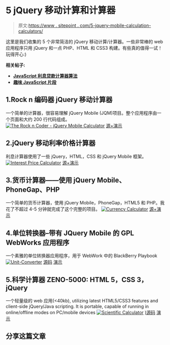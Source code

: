 # 5 jQuery 移动计算和计算器

> 原文:[https://www . sitepoint . com/5-jquery-mobile-calculation-calculators/](https://www.sitepoint.com/5-jquery-mobile-calculation-calculators/)

这里是我们收集的 5 个非常简洁的 jQuery 移动计算/计算器。一些非常棒的 web 应用程序只用 jQuery 和一点 PHP、HTML 和 CSS3 构建。有些真的值得一试！玩得开心:)

**相关帖子:**

*   [**JavaScript 利息贷款计算器算法**](http://www.jquery4u.com/mobile/javascript-interest-loan-calculator-algorithm/)
*   [**趣味 JavaScript 片段**](http://www.jquery4u.com/javascript/fun-javascript-snippets/)

## 1.Rock n 编码器 jQuery 移动计算器

一个简单的计算器，很容易理解 jQuery Mobile (JQM)项目。整个应用程序由一个页面和大约 200 行代码组成。
[![The Rock n Coder - jQuery Mobile Calculator](../Images/a856a983ebe24b9be1b9e7f4d2104708.png)](http://therockncoder.blogspot.com.au/2012/05/jquery-mobile-calculator.html) 
[源+演示](http://therockncoder.blogspot.com.au/2012/05/jquery-mobile-calculator.html)

## 2.jQuery 移动利率价格计算器

利息计算器使用了一些 jQuery，HTML，CSS 和 jQuery Mobile 框架。
[![Interest Price Calculator](../Images/b297aaa34cd8842bcd1752b046abd706.png)](http://www.jquery4u.com/mobile/jquery-mobile-price-calculator/#.UDwu1KAYUk4) 
[源+演示](http://www.jquery4u.com/mobile/jquery-mobile-price-calculator/#.UDwu1KAYUk4)

## 3.货币计算器——使用 jQuery Mobile、PhoneGap、PHP

一个简单的货币计算器，使用 jQuery Mobile，PhoneGap，HTML5 和 PHP。我花了不超过 4-5 分钟就完成了这个完整的项目。
[![Currency Calculator](../Images/5144272e0205fe9459a23a1477f03598.png)](http://ankitarte.wordpress.com/2012/07/23/currency-calculator-using-jquery-mobile-phonegap-php/) 
[源+演示](http://ankitarte.wordpress.com/2012/07/23/currency-calculator-using-jquery-mobile-phonegap-php/)

## 4.单位转换器–带有 JQuery Mobile 的 GPL WebWorks 应用程序

一个素雅的单位转换器应用程序，用于 WebWork 中的 BlackBerry Playbook
[![Unit-Converter](../Images/338b75047906a391d00913e57e047734.png)](https://github.com/TheMarco/Unit-Converter)
[源码](https://github.com/TheMarco/Unit-Converter) [演示](http://supportforums.blackberry.com/t5/Web-and-WebWorks-Development/Here-s-a-free-GPL-WebWorks-app-with-JQuery-Mobile/td-p/834383)

## 5.科学计算器 ZENO-5000: HTML 5，CSS 3，jQuery

一个轻量级的 web 应用(<40kb), utilizing latest HTML5/CSS3 features and client-side jQuery/Java scripting. It is portable, capable of running in online/offline modes on PC/mobile devices
[![Scientific Calculator](../Images/150a37c91a6700d04c175b67d0576b80.png)](http://zeno.codeplex.com/) 
[)源码](http://zeno.codeplex.com/) [演示](http://webinfocentral.com/math/zeno.htm)

## 分享这篇文章